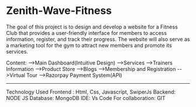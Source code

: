﻿# Zenith-Wave-Fitness
The goal of this project is to design and develop a website for a Fitness Club that provides a user-friendly interface for members to access information, register, and track their progress. The website will also serve as a marketing tool for the gym to attract new members and promote its services.

Content:
-->Main Dashboard(Intuitive Design)
-->Services
-->Trainers Information
-->Product Store 
-->Blogs
-->Membership and Registration
-->Virtual Tour
-->Razorpay Payment System(API)

____________________________________
Technology Used 
Frontend : Html, Css, Javascript, SwiperJs
Backend: NODE JS
Database: MongoDB
IDE: Vs Code
For collaboration: GIT 
